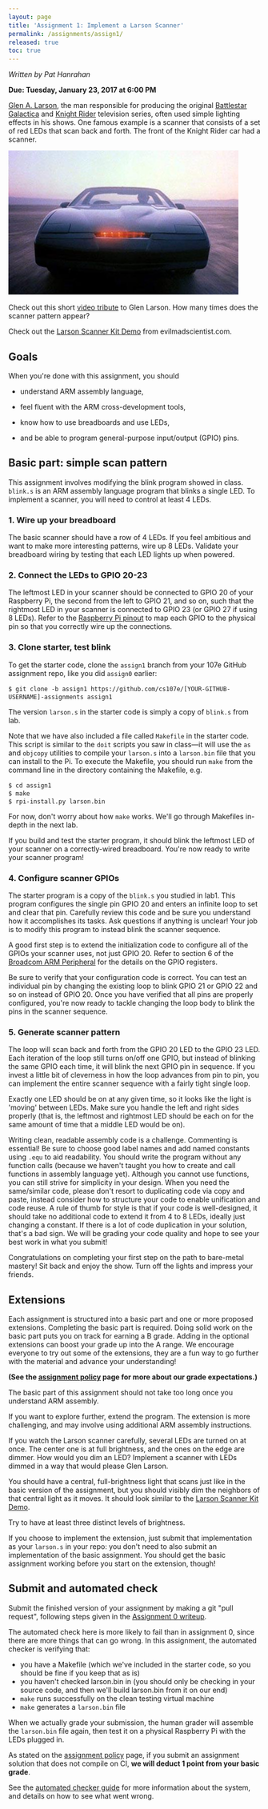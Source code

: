 ```yaml
---
layout: page
title: 'Assignment 1: Implement a Larson Scanner'
permalink: /assignments/assign1/
released: true
toc: true
---
```


*Written by Pat Hanrahan*

**Due: Tuesday, January 23, 2017 at 6:00 PM**

[Glen A. Larson](http://en.wikipedia.org/wiki/Glen_A._Larson),
the man responsible for producing
the original
[Battlestar Galactica](http://en.wikipedia.org/wiki/Battlestar_Galactica)
and
[Knight Rider](http://en.wikipedia.org/wiki/Knight_Rider_%281982_TV_series%29)
television series,
often used simple lighting effects in his shows.
One famous example is a scanner
that consists of a set of red LEDs that scan back and forth.
The front of the Knight Rider car had a scanner.

![Knight Rider Car](images/knightrider.jpg)

Check out this short
[video tribute](https://www.youtube.com/watch?v=hDUoyeMLxqM)
to Glen Larson.
How many times does the scanner pattern appear?

Check out the [Larson Scanner Kit Demo](https://www.youtube.com/watch?v=yYawDGDsmjk) from evilmadscientist.com.

## Goals
When you're done with this assignment, you should

- understand ARM assembly language,

- feel fluent with the ARM cross-development tools,

- know how to use breadboards and use LEDs,

- and be able to program general-purpose input/output (GPIO) pins.

## Basic part: simple scan pattern

This assignment involves modifying the blink program showed in class.
`blink.s` is an ARM assembly language program that blinks a single LED.
To implement a scanner, you will need to control at least 4 LEDs.

### 1. Wire up your breadboard
The basic scanner should have a row of 4 LEDs. If you feel ambitious and want to make more interesting patterns, wire up 8 LEDs. Validate your breadboard wiring by testing that each LED lights up when powered.

### 2. Connect the LEDs to GPIO 20-23
The leftmost LED in your scanner should be connected to GPIO 20 of your Raspberry Pi, the second from the left to GPIO 21, and so on, such that the rightmost LED in your scanner is connected to GPIO 23 (or GPIO 27 if using 8 LEDs). Refer to the [Raspberry Pi pinout](https://pinout.xyz/) to map each GPIO to the physical pin so that you correctly wire up the connections.

### 3. Clone starter, test blink
To get the starter code, clone the `assign1` branch from your 107e
GitHub assignment repo, like you did `assign0` earlier:

   ```
   $ git clone -b assign1 https://github.com/cs107e/[YOUR-GITHUB-USERNAME]-assignments assign1
   ```

The version `larson.s` in the starter code is simply a copy of `blink.s`
from lab. 

Note that we have also included a file called `Makefile` in the starter code. This script
is similar to the `doit` scripts you saw in class&mdash;it will use the `as` and `objcopy` utilities
to compile your `larson.s` into a `larson.bin` file that you can install to the Pi. To execute
the Makefile, you should run `make` from the command line in the directory containing the Makefile, e.g.

   ```
   $ cd assign1
   $ make
   $ rpi-install.py larson.bin
   ```

For now, don't worry about how `make` works. We'll go through Makefiles in-depth in the next lab.

If you build and test the starter program, it should blink the leftmost LED of your scanner on a correctly-wired breadboard.  You're now ready to write your scanner program!

### 4. Configure scanner GPIOs
The starter program is a copy of the `blink.s` you studied in lab1. This program configures the single pin GPIO 20 and enters an infinite loop to set and clear that pin. Carefully review this code and be sure you understand how it accomplishes its tasks. Ask questions if anything is unclear! Your job is to modify this program to instead blink the scanner sequence.  

A good first step is to extend the initialization code to configure all of the GPIOs your scanner uses, not just GPIO 20. Refer to section 6 of the [Broadcom ARM Peripheral](/readings/BCM2835-ARM-Peripherals.pdf) for the details on the GPIO registers.

Be sure to verify that your configuration code is correct. You can test an individual pin by changing the existing loop to blink GPIO 21 or GPIO 22 and so on instead of GPIO 20. Once you have verified that all pins are properly configured, you're now ready to tackle changing the loop body to blink the pins in the scanner sequence.
  
### 5. Generate scanner pattern
The loop will scan back and forth from the GPIO 20 LED to the GPIO 23 LED. Each iteration of the loop still turns on/off one GPIO, but instead of blinking the same GPIO each time, it will blink the next GPIO pin in sequence. If you invest a little bit of cleverness in how the loop advances from pin to pin, you can implement the entire scanner sequence with a fairly tight single loop.

Exactly one LED should be on at any given time, so it looks like the 
light is 'moving' between LEDs. Make sure you handle the left and right 
sides properly (that is, the leftmost and rightmost LED should be each 
on for the same amount of time that a middle LED would be on).

Writing clean, readable assembly code is a challenge. Commenting is essential!  Be sure to choose good label names and add named constants using `.equ` to aid readability. You should write the program without any function calls (because we haven't taught you how to create and call functions in assembly language yet). Although you cannot use functions, you can still strive for simplicity in your design. When you need the same/similar code, please don't resort to duplicating code via copy and paste, instead consider how to structure your code to enable unification and code reuse. A rule of thumb for style is that if your code is well-designed, it should take no additional code to extend it from 4 to 8 LEDs, ideally just changing a constant. If there is a lot of code duplication in your solution, that's a bad sign. We will be grading your code quality and hope to see your best work in what you submit!

Congratulations on completing your first step on the path to bare-metal mastery! Sit back and enjoy the show. Turn off the lights and impress your friends. 

## Extensions
Each assignment is structured into a basic part and one or more proposed extensions. Completing the basic part is required. Doing solid work on the basic part puts you on track for earning a B grade. Adding in the optional extensions can boost your grade up into the A range. We encourage everyone to try out some of the extensions, they are a fun way to go further with the material and advance your understanding!

**(See the [assignment policy](/assignments/) page for more about our grade expectations.)**

The basic part of this assignment should not take too long once you
understand ARM assembly.

If you want to explore further, extend the program.
The extension is more challenging, and
may involve using additional ARM assembly instructions.

<!---
1 Program up 4 more patterns.
If you want ideas,
check out some of these
[patterns](https://www.youtube.com/watch?v=uUlkumlkryo#t=17).
-->

If you watch the Larson scanner carefully,
several LEDs are turned on at once.
The center one is at full brightness,
and the ones on the edge are dimmer.
How would you dim an LED?
Implement a scanner with LEDs dimmed
in a way that would please Glen Larson.

You should have a central, full-brightness light that scans just like
in the basic version of the assignment, but you should visibly dim the
neighbors of that central light as it moves. It should look similar to
the
[Larson Scanner Kit Demo](https://www.youtube.com/watch?v=yYawDGDsmjk).

Try to have at least three distinct levels of brightness.

If you choose to implement the extension, just submit that
implementation as your `larson.s` in your repo: you don't need to also
submit an implementation of the basic assignment. You should get the
basic assignment working before you start on the extension, though!

## Submit and automated check
Submit the finished version of your assignment by making a git "pull request", following steps given in the [Assignment 0 writeup](/assignments/assign0/).

The automated check here is more likely to fail than in assignment 0,
since there are more things that can go wrong. In this assignment, the
automated checker is verifying that:

- you have a Makefile (which we've included in the starter code, so
you should be fine if you keep that as is)
- you haven't checked larson.bin in (you should only be checking in
  your source code, and then we'll build larson.bin from it on our
  end)
- `make` runs successfully on the clean testing virtual machine
- `make` generates a `larson.bin` file

When we actually grade your submission, the human grader will assemble
the `larson.bin` file again, then test it on a physical Raspberry Pi
with the LEDs plugged in.

As stated on the [assignment policy](/assignments/) page, if you
submit an assignment solution that does not compile on CI, **we will
deduct 1 point from your basic grade**.

See the [automated checker guide](/guides/ci/) for more information
about the system, and details on how to see what went wrong.
